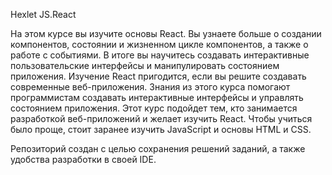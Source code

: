 Hexlet JS.React

На этом курсе вы изучите основы React. 
Вы узнаете больше о создании компонентов, состоянии и жизненном цикле компонентов, а также о работе с событиями. 
В итоге вы научитесь создавать интерактивные пользовательские интерфейсы и манипулировать состоянием приложения. 
Изучение React пригодится, если вы решите создавать современные веб-приложения. Знания из этого курса помогают программистам создавать интерактивные интерфейсы и управлять состоянием приложения. Этот курс подойдет тем, кто занимается разработкой веб-приложений и желает изучить React. 
Чтобы учиться было проще, стоит заранее изучить JavaScript и основы HTML и CSS.

Репозиторий создан с целью сохранения решений заданий, а также удобства разработки в своей IDE.
